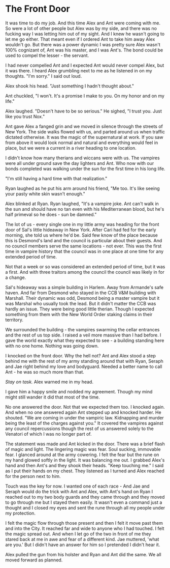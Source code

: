 # The Front Door

It was time to do my job.  And this time Alex and Ant were coming with me.  So were a lot of other people but Alex was by my side, and there was no fucking way I was letting him out of my sight.  And I knew he wasn't going to let me go either.  That meant even if I ordered Ant to take him away Alex wouldn't go.  But there was a power dynamic I was pretty sure Alex wasn't 100% cognizant of, Ant was his master, and I was Ant's.  The bond could be used to compel the lesser - the servant.

I had never compelled Ant and I expected Ant would never compel Alex, but it was there.  I heard Alex grumbling next to me as he listened in on my thoughts.  "I'm sorry." I said out loud.

Alex shook his head.  "Just something I hadn't thought about."

Ant chuckled, "I won't.  It's a promise I make to you.  On my honor and on my life."

Alex laughed.  "Doesn't have to be so serious."  He sighed, "I trust you.  Just like you trust Nox."

Ant gave Alex a fanged grin and we moved in silence through the streets of New York.  The side walks flowed with us, and parted around us when traffic dictated otherwise.  It was the magic of the supernatural at work.  If you saw from above it would look normal and natural and everything would feel in place, but we were a current in a river heading to one location.  

I didn't know how many therians and wiccans were with us.  The vampires were all under ground save the day lighters and Ant.  Who now with our bonds completed was walking under the sun for the first time in his long life.

"I'm still having a hard time with that realization."

Ryan laughed as he put his arm around his friend, "Me too.  It's like seeing your pasty white skin wasn't enough."

Alex blinked at Ryan.  Ryan laughed, "It's a vampire joke.  Ant can't walk in the sun and should have no tan even with his Mediterranean blood, but he's half primeval so he does - sun be damned."

The lot of us - every single one in my little army was heading for the front door of Sal's little hideaway in New York.  After Cari had fed for the early morning, she told us where he'd be.  Said few know of the place because this is Desmond's land and the council is particular about their guests.  And no council members serve the same locations - not ever.  This was the first time in vampire history that the council was in one place at one time for any extended period of time. 

Not that a week or so was considered an extended period of time, but it was a first.  And with three traitors among the council the council was likely in for a change.

Sal's hideaway was a simple building in Harlem.  Away from Armande's safe haven.  And far from Desmond who stayed in the CCB V&M building with Marshall.  Their dynamic was odd, Desmond being a master vampire but it was Marshal who usually took the lead.  But it didn't matter the CCB was hardly an issue.  They were being good little therian.  Though I expected something from them with the New World Order staking claims in their territory.

We surrounded the building - the vampires swarming the cellar entrances and the rest of us top side.  I raised a veil more massive than I had before.  I gave the world exactly what they expected to see - a building standing here with no one home.  Nothing was going down.

I knocked on the front door.  Why the hell not?  Ant and Alex stood a step behind me with the rest of my army standing around that with Ryan, Seraph and Jae right behind my love and bodyguard.  Needed a better name to call Ant - he was so much more than that.

_Stay on task._  Alex warned me in my head.

I gave him a happy smile and nodded my agreement.  Though my mind might still wander it did that most of the time.

No one answered the door.  Not that we expected them too.  I knocked again.  And when no one answered again Ant stepped up and knocked harder.  He shouted.  "We are coming in under the vampiric law.  Kidnapping and murder being the least of the charges against you."  It covered the vampires against any council repercussions though the rest of us answered solely to the Venatori of which I was no longer part of.

The statement was made and Ant kicked in the door.  There was a brief flash of magic and light.  The lingering magic was fear.  Soul sucking, immovable fear.  I glanced around at the army cowering.  I felt the fear but the rune on my hand glowed softly in the light.  It was balancing me out.  I grabbed Alex's hand and then Ant's and they shook their heads.  "Keep touching me."  I said as I put their hands on my chest.  They listened as I turned and Alex reached for the person next to him. 

Touch was the key for now.  I wanted one of each race - And Jae and Seraph would do the trick with Ant and Alex, with Ant's hand on Ryan I reached out to my two body guards and they came through and they moved to go through me but I stayed them easily.  It wasn't even a command just a thought and I closed my eyes and sent the rune through all my people under my protection. 

I felt the magic flow through those present and then I felt it move past them and into the City.  It reached far and wide to anyone who I had touched.  I felt the magic spread out.  And when I let go of the two in front of me they stared back at me in awe and fear of a different kind.  Jae muttered, 'what are you.'  But I didn't have an answer for him so I pretended I didn't hear it.

Alex pulled the gun from his holster and Ryan and Ant did the same.  We all moved forward as planned.